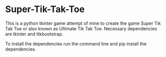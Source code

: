 # Super-Tik-Tak-Toe
This is a python tkinter game attempt of mine to create the game Super Tik Tak Toe or also known as Ultimate Tik Tak Toe.
Necessary dependencies are tkinter and ttkbootstrap.

To install the dependencies run the command line and pip install the dependencies.
